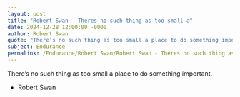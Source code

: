 ```yaml
---
layout: post
title: "Robert Swan - Theres no such thing as too small a"
date: 2024-12-28 12:00:00 -0000
author: Robert Swan
quote: "There’s no such thing as too small a place to do something important."
subject: Endurance
permalink: /Endurance/Robert Swan/Robert Swan - Theres no such thing as too small a
---
```


There’s no such thing as too small a place to do something important.

- Robert Swan
